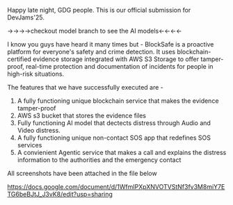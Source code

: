 Happy late night, GDG people.
This is our official submission for DevJams'25.

->->->->checkout model branch to see the AI models<-<-<-<-

I know you guys have heard it many times but - 
BlockSafe is a proactive platform for everyone's safety and crime detection. It uses blockchain-certified evidence storage integrated with AWS S3 Storage to offer tamper-proof, real-time protection and documentation of incidents for people in high-risk situations.

The features that we have successfully executed are - 

1. A fully functioning unique blockchain service that makes the evidence tamper-proof
2. AWS s3 bucket that stores the evidence files
3. Fully functioning AI model that dectects distress through Audio and Video distress.
4. A fully functioning unique non-contact SOS app that redefines SOS services
5. A convienient Agentic service that makes a call and explains the distress information to the authorities and the emergency contact

All screenshots have been attached in the file below

https://docs.google.com/document/d/1WfmIPXpXNVOTVStNf3fv3M8miY7ETG6beBJtJ_J3vK8/edit?usp=sharing

